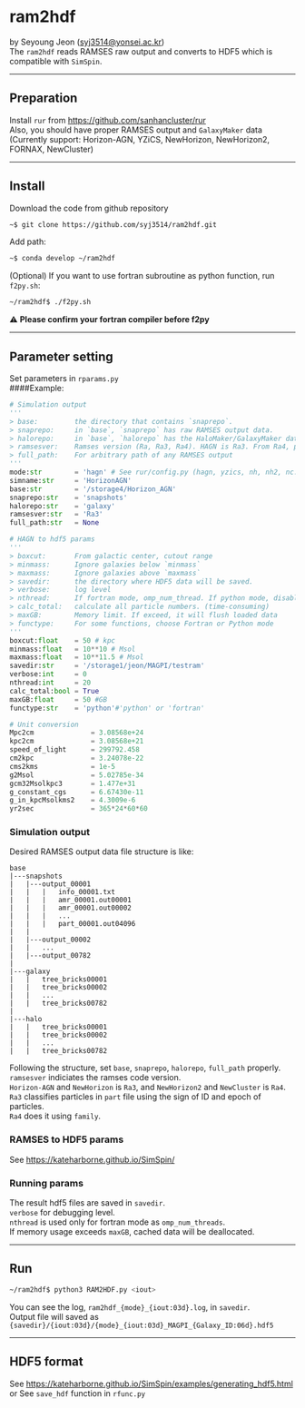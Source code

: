 # ram2hdf
by Seyoung Jeon (syj3514@yonsei.ac.kr)  
The `ram2hdf` reads RAMSES raw output and converts to HDF5 which is compatible with `SimSpin`.  

---

## Preparation
Install `rur` from https://github.com/sanhancluster/rur  
Also, you should have proper RAMSES output and `GalaxyMaker` data  
(Currently support: Horizon-AGN, YZiCS, NewHorizon, NewHorizon2, FORNAX, NewCluster)  

---

## Install
Download the code from github repository  
```bash
~$ git clone https://github.com/syj3514/ram2hdf.git
```

Add path:
```bash
~$ conda develop ~/ram2hdf
```

(Optional) If you want to use fortran subroutine as python function, run `f2py.sh`:
```bash
~/ram2hdf$ ./f2py.sh
```
:warning: **Please confirm your fortran compiler before f2py**

---

## Parameter setting
Set parameters in `rparams.py`  
####Example:
```python
# Simulation output
'''
> base:         the directory that contains `snaprepo`.
> snaprepo:     in `base`, `snaprepo` has raw RAMSES output data.
> halorepo:     in `base`, `halorepo` has the HaloMaker/GalaxyMaker data.
> ramsesver:    Ramses version (Ra, Ra3, Ra4). HAGN is Ra3. From Ra4, particles have `family` to identify category
> full_path:    For arbitrary path of any RAMSES output
'''
mode:str        = 'hagn' # See rur/config.py (hagn, yzics, nh, nh2, nc...)
simname:str     = 'HorizonAGN'
base:str        = '/storage4/Horizon_AGN'
snaprepo:str    = 'snapshots'
halorepo:str    = 'galaxy'
ramsesver:str   = 'Ra3'
full_path:str   = None

# HAGN to hdf5 params
'''
> boxcut:       From galactic center, cutout range
> minmass:      Ignore galaxies below `minmass`
> maxmass:      Ignore galaxies above `maxmass`
> savedir:      the directory where HDF5 data will be saved.
> verbose:      log level
> nthread:      If fortran mode, omp_num_thread. If python mode, disabled
> calc_total:   calculate all particle numbers. (time-consuming)
> maxGB:        Memory limit. If exceed, it will flush loaded data
> functype:     For some functions, choose Fortran or Python mode
'''
boxcut:float    = 50 # kpc 
minmass:float   = 10**10 # Msol
maxmass:float   = 10**11.5 # Msol
savedir:str     = '/storage1/jeon/MAGPI/testram'
verbose:int     = 0
nthread:int     = 20
calc_total:bool = True
maxGB:float     = 50 #GB
functype:str    = 'python'#'python' or 'fortran'

# Unit conversion
Mpc2cm              = 3.08568e+24
kpc2cm              = 3.08568e+21
speed_of_light      = 299792.458
cm2kpc              = 3.24078e-22
cms2kms             = 1e-5
g2Msol              = 5.02785e-34
gcm32Msolkpc3       = 1.477e+31
g_constant_cgs      = 6.67430e-11
g_in_kpcMsolkms2    = 4.3009e-6
yr2sec              = 365*24*60*60
```
### Simulation output
Desired RAMSES output data file structure is like:
```plain
base
|---snapshots
|   |---output_00001
|   |   |   info_00001.txt
|   |   |   amr_00001.out00001
|   |   |   amr_00001.out00002
|   |   |   ...
|   |   |   part_00001.out04096
|   |   
|   |---output_00002
|   |   ...
|   |---output_00782
|
|---galaxy
|   |   tree_bricks00001
|   |   tree_bricks00002
|   |   ...
|   |   tree_bricks00782
|
|---halo
|   |   tree_bricks00001
|   |   tree_bricks00002
|   |   ...
|   |   tree_bricks00782

```
Following the structure, set `base`, `snaprepo`, `halorepo`, `full_path` properly.  
`ramsesver` indiciates the ramses code version.  
`Horizon-AGN` and `NewHorizon` is `Ra3`, and `NewHorizon2` and `NewCluster` is `Ra4`.  
`Ra3` classifies particles in `part` file using the sign of ID and epoch of particles.  
`Ra4` does it using `family`.  

### RAMSES to HDF5 params
See https://kateharborne.github.io/SimSpin/

### Running params
The result hdf5 files are saved in `savedir`.  
`verbose` for debugging level.  
`nthread` is used only for fortran mode as `omp_num_threads`.  
If memory usage exceeds `maxGB`, cached data will be deallocated.  

---

## Run 
```bash
~/ram2hdf$ python3 RAM2HDF.py <iout>
```
You can see the log, `ram2hdf_{mode}_{iout:03d}.log`, in `savedir`.  
Output file will saved as `{savedir}/{iout:03d}/{mode}_{iout:03d}_MAGPI_{Galaxy_ID:06d}.hdf5`

---

## HDF5 format
See https://kateharborne.github.io/SimSpin/examples/generating_hdf5.html  
or See `save_hdf` function in `rfunc.py`

